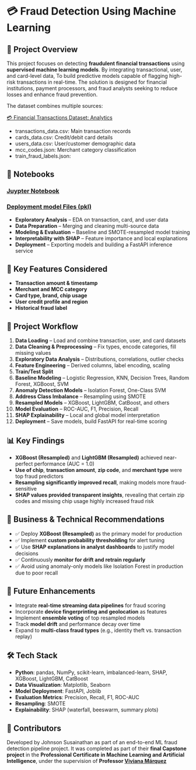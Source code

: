 # 💳 Fraud Detection Using Machine Learning

## 📌 Project Overview

This project focuses on detecting **fraudulent financial transactions** using **supervised machine learning models**. By integrating transactional, user, and card-level data, To build predictive models capable of flagging high-risk transactions in real-time. The solution is designed for financial institutions, payment processors, and fraud analysts seeking to reduce losses and enhance fraud prevention.

The dataset combines multiple sources:

[💳 Financial Transactions Dataset: Analytics](https://www.kaggle.com/datasets/computingvictor/transactions-fraud-datasets)

- transactions_data.csv: Main transaction records
- cards_data.csv: Credit/debit card details
- users_data.csv: User/customer demographic data
- mcc_codes.json: Merchant category classification
- train_fraud_labels.json:

## 📖 Notebooks

### [Juypter Notebook](https://github.com/Jhonson924/berkeley/blob/main/FinancialTransaction_FraudDetectionModel/financialTransactionFraudDetection.ipynb)

### [Deployment model Files (pkl)](https://github.com/Jhonson924/berkeley/tree/main/FinancialTransaction_FraudDetectionModel/model%20pkl)

- **Exploratory Analysis** – EDA on transaction, card, and user data
- **Data Preparation** – Merging and cleaning multi-source data
- **Modeling & Evaluation** – Baseline and SMOTE-resampled model training
- **Interpretability with SHAP** – Feature importance and local explanations
- **Deployment** – Exporting models and building a FastAPI inference service

## 🔑 Key Features Considered

- **Transaction amount & timestamp**
- **Merchant and MCC category**
- **Card type, brand, chip usage**
- **User credit profile and region**
- **Historical fraud label**

## 🚀 Project Workflow

1. **Data Loading** – Load and combine transaction, user, and card datasets
2. **Data Cleaning & Preprocessing** – Fix types, encode categories, fill missing values
3. **Exploratory Data Analysis** – Distributions, correlations, outlier checks
4. **Feature Engineering** – Derived columns, label encoding, scaling
5. **Train/Test Split**
6. **Baseline Modeling** – Logistic Regression, KNN, Decision Trees, Random Forest, XGBoost, SVM
7. **Anomaly Detection Models** – Isolation Forest, One-Class SVM
8. **Address Class Imbalance** – Resampling using SMOTE
9. **Resampled Models** – XGBoost, LightGBM, CatBoost, and others
10. **Model Evaluation** – ROC-AUC, F1, Precision, Recall
11. **SHAP Explainability** – Local and global model interpretation
12. **Deployment** – Save models, build FastAPI for real-time scoring

## 📊 Key Findings

- **XGBoost (Resampled)** and **LightGBM (Resampled)** achieved near-perfect performance (AUC = 1.0)
- **Use of chip**, **transaction amount**, **zip code**, and **merchant type** were top fraud predictors
- **Resampling significantly improved recall**, making models more fraud-sensitive
- **SHAP values provided transparent insights**, revealing that certain zip codes and missing chip usage highly increased fraud risk

## 🎯 Business & Technical Recommendations

- ✅ Deploy **XGBoost (Resampled)** as the primary model for production
- ✅ Implement **custom probability thresholding** for alert tuning
- ✅ Use **SHAP explanations in analyst dashboards** to justify model decisions
- ✅ Continuously **monitor for drift and retrain regularly**
- ✅ Avoid using anomaly-only models like Isolation Forest in production due to poor recall

## 🔬 Future Enhancements

- Integrate **real-time streaming data pipelines** for fraud scoring
- Incorporate **device fingerprinting and geolocation** as features
- Implement **ensemble voting** of top resampled models
- Track **model drift** and performance decay over time
- Expand to **multi-class fraud types** (e.g., identity theft vs. transaction replay)

## 🛠️ Tech Stack

- **Python**: pandas, NumPy, scikit-learn, imbalanced-learn, SHAP, XGBoost, LightGBM, CatBoost
- **Data Visualization**: Matplotlib, Seaborn
- **Model Deployment**: FastAPI, Joblib
- **Evaluation Metrics**: Precision, Recall, F1, ROC-AUC
- **Resampling**: SMOTE
- **Explainability**: SHAP (waterfall, beeswarm, summary plots)

## 👥 Contributors

Developed by Johnson Susainathan as part of an end-to-end ML fraud detection pipeline project. It was completed as part of their **final Capstone project** in the **Professional Certificate in Machine Learning and Artificial Intelligence**, under the supervision of **Professor  [Viviana Márquez](https://www.linkedin.com/in/vivianamarquez/)**

